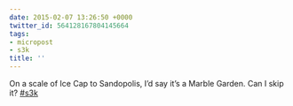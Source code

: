 ```yaml
---
date: 2015-02-07 13:26:50 +0000
twitter_id: 564128167804145664
tags:
- micropost
- s3k
title: ''
---
```


On a scale of Ice Cap to Sandopolis, I’d say it’s a Marble Garden. Can I skip it? [#s3k](https://twitter.com/hashtag/s3k)

